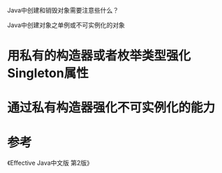 Java中创建和销毁对象需要注意些什么？

Java中创建对象之单例或不可实例化的对象


# 用私有的构造器或者枚举类型强化Singleton属性

# 通过私有构造器强化不可实例化的能力



# 参考

《Effective Java中文版 第2版》
